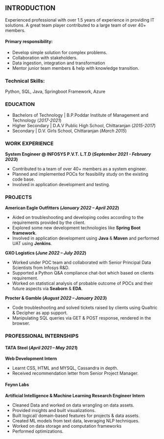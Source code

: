 ## INTRODUCTION
Experienced professional with over 1.5 years of experience in providing IT solutions. 
A great team player contributed to a large team of over 40+ members. 
#### Primary responsibility:
- Develop simple solution for complex problems.
- Collaboration with stakeholders.
- Data ingestion, integration and transformation
- Mentor junior team members & help with knowledge transition.

 ### Technical Skills: 
 Python, SQL, Java, Springboot Framework, Azure

### EDUCATION
- Bachelors of Technology | B.P.Poddar Institute of Management and Technology (_2017-2021_)								       		
- Higher Secondary | D.A.V Public High School, Chittaranjan (_2015-2017_)	 			        		
- Secondary | D.V. Girls School, Chittaranjan (_March 2015_)

### WORK EXPERIENCE
**System Engineer @ INFOSYS P.V.T. L.T.D (_September 2021 - February 2023_)**
- Contributed to a team of over 40+ members as a system engineer.
- Planned and implemented POCs for feasibility study on the existing code base.
- Involved in application development and testing.

### PROJECTS
**American Eagle Outfitters (_January 2022 – April 2022_)**
- Aided on troubleshooting and developing codes according to the requirements provided by the client.
- Explored some new development technologies like **Spring Boot framework**.
- Involved in application development using **Java** & **Maven** and performed UAT using **Jenkins**.

**GXO Logistics (_June 2022 – July 2022_)**
- Worked under POC team and collaborated with Senior Principal Data Scientists from Infosys R&D.
- Supported a Python Q&A compliance chat-bot which based on clients requirement.
- Worked on statistical analysis of probable outcome of POCs and their future aspects via **Seaborn** & **EDA**.

**Procter & Gamble (_August 2022 – January 2023_)**
- Code troubleshooting and solved tickets raised by clients using Qualtric & Decipher as app support.
- Manipulating SQL queries via GET & POST response, rendered in the browser.

### PROFESSIONAL INTERNSHIPS

#### TATA Steel  (_April 2021 – May 2021_)
**Web Development Intern**
- Learnt CSS, HTML and MYSQL, Cassandra in depth.
- Received recommendation letter from Senior Project Manager.

#### Feynn Labs
**Artificial Intelligence & Machine Learning Research Engineer Intern**
- Cleaned Data and worked on data wrangling on data assets.
- Provided insights and built visualizations.
- Built logical/ domain-based features for projects & data assets.
- Created ML models from text data, leveraging NLP techniques.
- Worked on data storage and computation frameworks
- Performed optimizations. 
